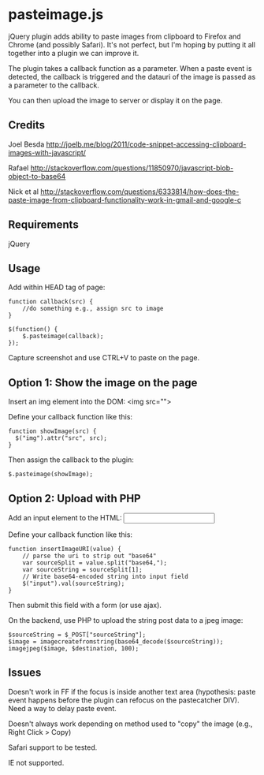 pasteimage.js
==============

jQuery plugin adds ability to paste images from clipboard to Firefox and Chrome (and possibly Safari). It's not perfect, but I'm hoping by putting it all together into a plugin we can improve it.

The plugin takes a callback function as a parameter. When a paste event is detected, the callback is triggered and the datauri of the image is passed as a parameter to the callback.

You can then upload the image to server or display it on the page.

Credits
----------------------------------------

Joel Besda http://joelb.me/blog/2011/code-snippet-accessing-clipboard-images-with-javascript/

Rafael http://stackoverflow.com/questions/11850970/javascript-blob-object-to-base64

Nick et al http://stackoverflow.com/questions/6333814/how-does-the-paste-image-from-clipboard-functionality-work-in-gmail-and-google-c

Requirements
----------------------------------------
jQuery

Usage
----------------------------------------

Add within HEAD tag of page:

	function callback(src) {
		//do something e.g., assign src to image
	}
	
	$(function() {
		$.pasteimage(callback);
	});
	
Capture screenshot and use CTRL+V to paste on the page.

Option 1: Show the image on the page
----------------------------------------

 Insert an img element into the DOM: &lt;img src=""&gt;

  Define your callback function like this:
  
    function showImage(src) {
      $("img").attr("src", src);
    }
  
  Then assign the callback to the plugin:
  
    $.pasteimage(showImage);
  
Option 2: Upload with PHP
------------------------------

  Add an input element to the HTML: <input name="sourceString" type="text">
  
  Define your callback function like this:
  
    function insertImageURI(value) {
    	// parse the uri to strip out "base64"
    	var sourceSplit = value.split("base64,");
    	var sourceString = sourceSplit[1];
    	// Write base64-encoded string into input field
      	$("input").val(sourceString);
    }

  Then submit this field with a form (or use ajax).
  
  On the backend, use PHP to upload the string post data to a jpeg image:
  	
  	$sourceString = $_POST["sourceString"];
  	$image = imagecreatefromstring(base64_decode($sourceString));
  	imagejpeg($image, $destination, 100);

Issues
-------------------
Doesn't work in FF if the focus is inside another text area (hypothesis: paste event happens before the plugin can refocus on the pastecatcher DIV). Need a way to delay paste event.

Doesn't always work depending on method used to "copy" the image (e.g., Right Click > Copy)

Safari support to be tested.

IE not supported.
